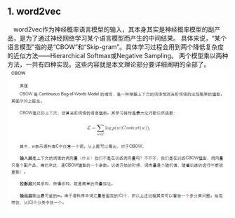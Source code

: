 ## 1. word2vec
&emsp;word2vec作为神经概率语言模型的输入，其本身其实是神经概率模型的副产品，是为了通过神经网络学习某个语言模型而产生的中间结果。
具体来说，“某个语言模型”指的是“CBOW”和“Skip-gram”。具体学习过程会用到两个降低复杂度的近似方法——Hierarchical Softmax或Negative Sampling。
两个模型乘以两种方法，一共有四种实现。这些内容就是本文理论部分要详细阐明的全部了。   
![CBOW](./images/CBOW.png)   
